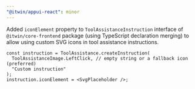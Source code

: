 ```yaml
---
"@itwin/appui-react": minor
---
```


Added `iconElement` property to `ToolAssistanceInstruction` interface of `@itwin/core-frontend` package (using TypeScript declaration merging) to allow using custom SVG icons in tool assistance instructions.

```tsx
const instruction = ToolAssistance.createInstruction(
  ToolAssistanceImage.LeftClick, // empty string or a fallback icon (preferred)
  "Custom instruction"
);
instruction.iconElement = <SvgPlaceholder />;
```
